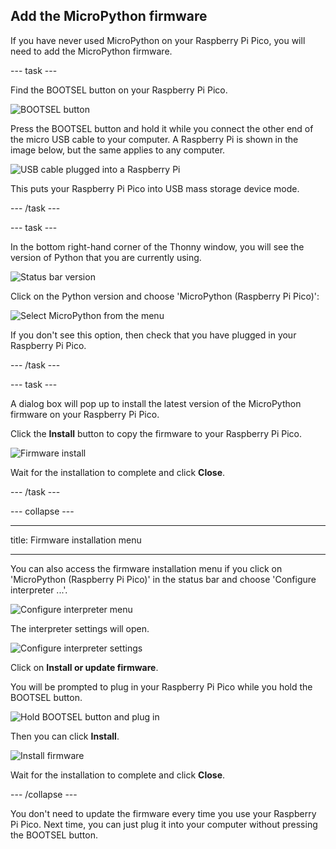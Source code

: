 ## Add the MicroPython firmware

If you have never used MicroPython on your Raspberry Pi Pico, you will need to add the MicroPython firmware.

\--- task ---

Find the BOOTSEL button on your Raspberry Pi Pico.

![BOOTSEL button](images/Pico-bootsel.png)

Press the BOOTSEL button and hold it while you connect the other end of the micro USB cable to your computer. A Raspberry Pi is shown in the image below, but the same applies to any computer.

![USB cable plugged into a Raspberry Pi](images/Pico-Raspberry-Pi-4-Plug.png)

This puts your Raspberry Pi Pico into USB mass storage device mode.

\--- /task ---

\--- task ---

In the bottom right-hand corner of the Thonny window, you will see the version of Python that you are currently using.

![Status bar version](images/thonny-status-bar-version.png)

Click on the Python version and choose 'MicroPython (Raspberry Pi Pico)':

![Select MicroPython from the menu](images/thonny-micropython-pico-menu.png)

If you don't see this option, then check that you have plugged in your Raspberry Pi Pico.

\--- /task ---

\--- task ---

A dialog box will pop up to install the latest version of the MicroPython firmware on your Raspberry Pi Pico.

Click the **Install** button to copy the firmware to your Raspberry Pi Pico.

![Firmware install](images/thonny-install-micropython-pico.png)

Wait for the installation to complete and click **Close**.

\--- /task ---

\--- collapse ---

***

title: Firmware installation menu

***

You can also access the firmware installation menu if you click on 'MicroPython (Raspberry Pi Pico)' in the status bar and choose 'Configure interpreter ...'.

![Configure interpreter menu](images/thonny-configure-interpreter.png)

The interpreter settings will open.

![Configure interpreter settings](images/thonny-interpreter-settings.png)

Click on **Install or update firmware**.

You will be prompted to plug in your Raspberry Pi Pico while you hold the BOOTSEL button.

![Hold BOOTSEL button and plug in](images/thonny-bootsel.png)

Then you can click **Install**.

![Install firmware](images/thonny-firmware-install.png)

Wait for the installation to complete and click **Close**.

\--- /collapse ---

You don't need to update the firmware every time you use your Raspberry Pi Pico. Next time, you can just plug it into your computer without pressing the BOOTSEL button.
